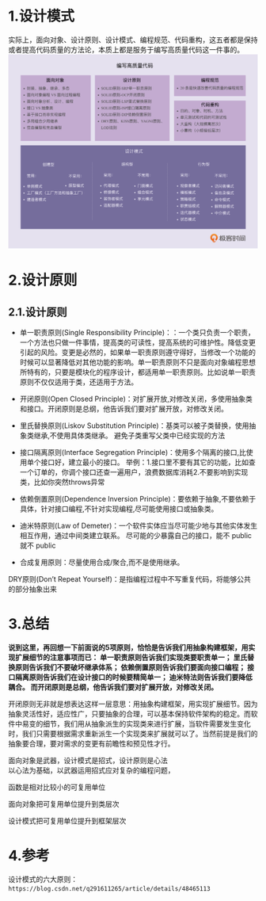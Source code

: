 # 1.设计模式

实际上，面向对象、设计原则、设计模式、编程规范、代码重构，这五者都是保持或者提高代码质量的方法论，本质上都是服务于编写高质量代码这一件事的。  
![](/static/image/f3262ef8152517d3b11bfc3f2d2b12d3.png)

# 2.设计原则

## 2.1.设计原则
* 单一职责原则(Single Responsibility Principle)：：一个类只负责一个职责，一个方法也只做一件事情，提高类的可读性，提高系统的可维护性。降低变更引起的风险。变更是必然的，如果单一职责原则遵守得好，当修改一个功能的时候可以显著降低对其他功能的影响。单一职责原则不只是面向对象编程思想所特有的，只要是模块化的程序设计，都适用单一职责原则。比如说单一职责原则不仅仅适用于类，还适用于方法。

* 开闭原则(Open Closed Principle)：对扩展开放,对修改关闭，多使用抽象类和接口。开闭原则是总纲，他告诉我们要对扩展开放，对修改关闭。

* 里氏替换原则(Liskov Substitution Principle)：基类可以被子类替换，使用抽象类继承,不使用具体类继承。
避免子类重写父类中已经实现的方法

* 接口隔离原则(Interface Segregation Principle)：使用多个隔离的接口,比使用单个接口好，建立最小的接口。
举例：1.接口里不要有其它的功能，比如查一个订单的，你调个接口还查一遍用户，浪费数据库消耗2.不要影响到实现类，比如你突然throws异常

* 依赖倒置原则(Dependence Inversion Principle)：要依赖于抽象,不要依赖于具体，针对接口编程,不针对实现编程,尽可能使用接口或抽象类。

* 迪米特原则(Law of Demeter)：一个软件实体应当尽可能少地与其他实体发生相互作用，通过中间类建立联系。
尽可能的少暴露自己的接口，能不 public 就不 public

* 合成复用原则：尽量使用合成/聚合,而不是使用继承。


DRY原则(Don’t Repeat Yourself)：是指编程过程中不写重复代码，将能够公共的部分抽象出来

# 3.总结

**说到这里，再回想一下前面说的5项原则，恰恰是告诉我们用抽象构建框架，用实现扩展细节的注意事项而已：
单一职责原则告诉我们实现类要职责单一；
里氏替换原则告诉我们不要破坏继承体系；
依赖倒置原则告诉我们要面向接口编程；
接口隔离原则告诉我们在设计接口的时候要精简单一；
迪米特法则告诉我们要降低耦合。
而开闭原则是总纲，他告诉我们要对扩展开放，对修改关闭。** 


开闭原则无非就是想表达这样一层意思：用抽象构建框架，用实现扩展细节。因为抽象灵活性好，适应性广，只要抽象的合理，可以基本保持软件架构的稳定。而软件中易变的细节，我们用从抽象派生的实现类来进行扩展，当软件需要发生变化时，我们只需要根据需求重新派生一个实现类来扩展就可以了。当然前提是我们的抽象要合理，要对需求的变更有前瞻性和预见性才行。


面向对象是武器，设计模式是招式，设计原则是心法  
以心法为基础，以武器运用招式应对复杂的编程问题，

函数是相对比较小的可复用单位

面向对象把可复用单位提升到类层次


设计模式把可复用单位提升到框架层次

# 4.参考

设计模式的六大原则：`https://blog.csdn.net/q291611265/article/details/48465113`

